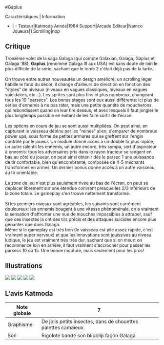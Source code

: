 #Gaplus

Caractéristiques | Information
- | -
Testeur|Katmoda
Année|1984
Support|Arcade
Editeur|Namco
Joueurs|1
Scrolling|nop

## Critique
Troisième volet de la saga Galaga (qui compte Galaxian, Galaga, Gaplus et Galaga '88), <b>Gaplus</b> (renommé Galaga III aux USA) est sans doute de loin le plus difficile de la série, sachant que le tome 2 c'était déjà pas de la tarte...<br/><br/>On trouve entre autres nouveautés un design amélioré; un scrolling léger habille le fond du décor, il change d'ailleurs de direction en fonction des "styles" de niveaux (niveaux en vagues classiques, niveaux en vagues suicidaires, etc...). Les sprites sont plus fins et plus nombreux, changeant tous les 10 "parsecs". Les bonus stages sont eux aussi différents: ici plus de séries d'ennemis à ne pas rater, mais une petite quantité de moucherons, qui rebondissent quand on leur tire dessus, et avec lesquels il faut jongler le plus longtemps possible en évitant de les faire sortir de l'écran.<br/><br/>Les options en cours de jeu se sont aussi multipliées. On peut ainsi, en capturant le vaisseau déténu par les "reines" alien, s'emparer de nombreux power ups, sous forme de petites armures qui se greffent sur l'engin contrôlé par le joueur. Un module donne accès à un double tir plus rapide, un autre ralentit les ennemis, un autre encore, très sympa, sert d'aspirateur à ennemis: tous les adversaires pris dans le rayon tracteur se rangent en bas au côté du joueur, on peut ainsi obtenir dès le parsec 1 une puissance de tir confortable, bien qu'encombrante, composée de 4-5 méchants transformés en armes. Un dernier bonus donne accès à un autre vaisseau, au tir orientable.<br/><br/>La zone de jeu n'est plus seulement rivée au bas de l'écran, on peut se déplacer librement sur une étendue convrant presque les 2/3 inférieurs de la zone totale. Le gameplay s'en trouve nettement transformé.<br/><br/>Si les premiers niveaux sont agréables, les suivants sont carrément douloureux: les ennemis bougent à une vitesse phénoménale, on a vraiment la sensation d'affronter une nué de mouches impossibles à attraper, sauf que ces insectes la ont des tirs précis et des attaques suicides encore plus gênantes que dans Galaga.<br/>Même si le gameplay est très bon (le vaisseau est pile assez rapide, c'est vraiment super nerveux) et que les innovations sont jouissives au niveau ludique, le jeu est vraiment très très dur, sachant que si on meurt on recommence loin en arrière, il faut vraiment s'accrocher pour passer les parsecs 10 ou 15. Une bonne mouture, mais seulement pour les pros!

## Illustrations
![](http://www.shmup.com/images/thumbs/img_fiche_1_169.gif)
![](http://www.shmup.com/images/thumbs/img_fiche_2_169.gif)
![](http://www.shmup.com/images/thumbs/img_fiche_3_169.gif)
![](http://www.shmup.com/images/thumbs/)
![](http://www.shmup.com/images/thumbs/)

## L'avis Katmoda
Note globale|7
-|-
Graphisme|De jolis petits insectes, dans de chouettes palettes camaïeux.
Son|Rigolote bande son blipblip façon Galaga
